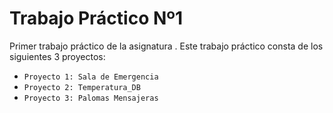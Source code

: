 # Trabajo Práctico Nº1

Primer trabajo práctico de la asignatura <Algoritmos y Estructuras de Datos>.
Este trabajo práctico consta de los siguientes 3 proyectos:
  - `Proyecto 1: Sala de Emergencia`
  - `Proyecto 2: Temperatura_DB`
  - `Proyecto 3: Palomas Mensajeras`
